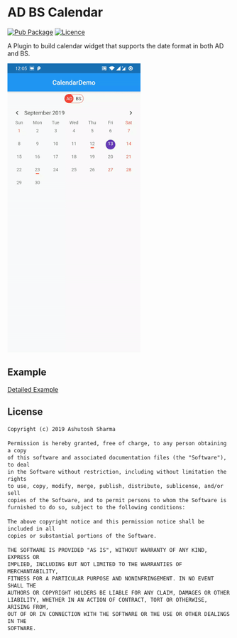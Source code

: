 # AD BS Calendar

[![Pub Package](https://img.shields.io/badge/pub-v0.0.1-green.svg)](https://pub.dev/packages/ad_bs_calendar)
[![Licence](https://img.shields.io/badge/Licence-MIT-orange.svg)](https://github.com/asrma7/AD_BS_Calendar/blob/master/LICENSE)

A Plugin to build calendar widget that supports the date format in both AD and BS.

![Loading Demo](screenshot/screenshot.gif)


## Example

[Detailed Example](https://github.com/asrma7/AD_BS_Calendar/tree/master/example)


## License

```
Copyright (c) 2019 Ashutosh Sharma

Permission is hereby granted, free of charge, to any person obtaining a copy
of this software and associated documentation files (the "Software"), to deal
in the Software without restriction, including without limitation the rights
to use, copy, modify, merge, publish, distribute, sublicense, and/or sell
copies of the Software, and to permit persons to whom the Software is
furnished to do so, subject to the following conditions:

The above copyright notice and this permission notice shall be included in all
copies or substantial portions of the Software.

THE SOFTWARE IS PROVIDED "AS IS", WITHOUT WARRANTY OF ANY KIND, EXPRESS OR
IMPLIED, INCLUDING BUT NOT LIMITED TO THE WARRANTIES OF MERCHANTABILITY,
FITNESS FOR A PARTICULAR PURPOSE AND NONINFRINGEMENT. IN NO EVENT SHALL THE
AUTHORS OR COPYRIGHT HOLDERS BE LIABLE FOR ANY CLAIM, DAMAGES OR OTHER
LIABILITY, WHETHER IN AN ACTION OF CONTRACT, TORT OR OTHERWISE, ARISING FROM,
OUT OF OR IN CONNECTION WITH THE SOFTWARE OR THE USE OR OTHER DEALINGS IN THE
SOFTWARE.
```